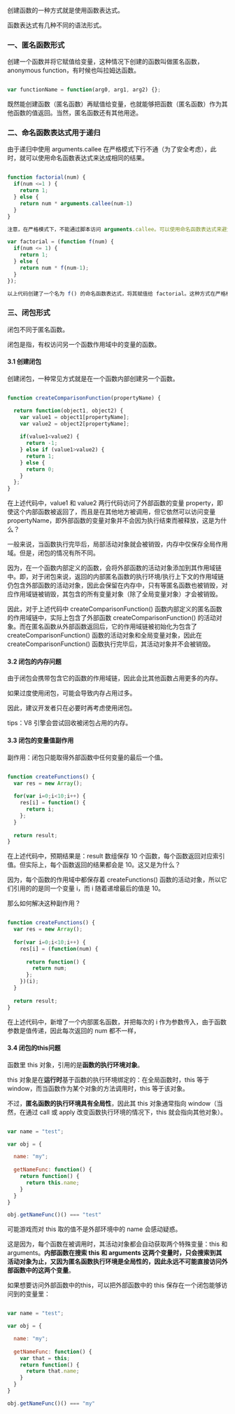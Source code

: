 
创建函数的一种方式就是使用函数表达式。

函数表达式有几种不同的语法形式。

### 一、匿名函数形式

创建一个函数并将它赋值给变量，这种情况下创建的函数叫做匿名函数，anonymous function，有时候也叫拉姆达函数。

```javascript

var functionName = function(arg0, arg1, arg2) {};

```

既然能创建函数（匿名函数）再赋值给变量，也就能够把函数（匿名函数）作为其他函数的值返回。当然，匿名函数还有其他用途。



### 二、命名函数表达式用于递归

由于递归中使用 arguments.callee 在严格模式下行不通（为了安全考虑），此时，就可以使用命名函数表达式来达成相同的结果。

```javascript

function factorial(num) {
  if(num <=1 ) {
    return 1;
  } else {
    return num * arguments.callee(num-1)
  }
}

注意，在严格模式下，不能通过脚本访问 arguments.callee。可以使用命名函数表达式来避免：

var factorial = (function f(num) {
  if(num <= 1) {
    return 1;
  } else {
    return num * f(num-1);
  }
});

以上代码创建了一个名为 f() 的命名函数表达式，将其赋值给 factorial。这种方式在严格模式和非严格模式下都行得通。

```



### 三、闭包形式

闭包不同于匿名函数。

闭包是指，有权访问另一个函数作用域中的变量的函数。


#### 3.1 创建闭包

创建闭包，一种常见方式就是在一个函数内部创建另一个函数。

```javascript

function createComparisonFunction(propertyName) {

  return function(object1, object2) {
    var value1 = object1[propertyName];
    var value2 = object2[propertyName];
    
    if(value1<value2) {
      return -1;
    } else if (value1>value2) {
      return 1;
    } else {
      return 0;
    }
  };
}

```

在上述代码中，value1 和 value2 两行代码访问了外部函数的变量 property，即使这个内部函数被返回了，而且是在其他地方被调用，但它依然可以访问变量 propertyName，即外部函数的变量对象并不会因为执行结束而被释放，这是为什么？

一般来说，当函数执行完毕后，局部活动对象就会被销毁，内存中仅保存全局作用域。但是，闭包的情况有所不同。

因为，在一个函数内部定义的函数，会将外部函数的活动对象添加到其作用域链中。即，对于闭包来说，返回的内部匿名函数的执行环境/执行上下文的作用域链仍包含外部函数的活动对象，因此会保留在内存中，只有等匿名函数也被销毁，对应作用域链被销毁，其包含的所有变量对象（除了全局变量对象）才会被销毁。

因此，对于上述代码中 createComparisonFunction() 函数内部定义的匿名函数的作用域链中，实际上包含了外部函数 createComparisonFunction() 的活动对象。而在匿名函数从外部函数返回后，它的作用域链被初始化为包含了 createComparisonFunction() 函数的活动对象和全局变量对象，因此在 createComparisonFunction() 函数执行完毕后，其活动对象并不会被销毁。



#### 3.2 闭包的内存问题

由于闭包会携带包含它的函数的作用域链，因此会比其他函数占用更多的内存。

如果过度使用闭包，可能会导致内存占用过多。

因此，建议开发者只在必要时再考虑使用闭包。

tips：V8 引擎会尝试回收被闭包占用的内存。


#### 3.3 闭包的变量值副作用

副作用：闭包只能取得外部函数中任何变量的最后一个值。

```javascript

function createFunctions() {
  var res = new Array();
  
  for(var i=0;i<10;i++) {
    res[i] = function() {
      return i;
    };
  }
  
  return result;
}

```

在上述代码中，预期结果是：result 数组保存 10 个函数，每个函数返回对应索引值。但实际上，每个函数返回的结果都会是 10。这又是为什么？

因为，每个函数的作用域中都保存着 createFunctions() 函数的活动对象，所以它们引用的的是同一个变量 i，而 i 随着递增最后的值是 10。

那么如何解决这种副作用？

```javascript

function createFunctions() {
  var res = new Array();
  
  for(var i=0;i<10;i++) {
    res[i] = (function(num) {
    
      return function() {
        return num;
      };
    })(i);
  }
  
  return result;
}

```

在上述代码中，新增了一个内部匿名函数，并把每次的 i 作为参数传入，由于函数参数是值传递，因此每次返回的 num 都不一样，


#### 3.4 闭包的this问题

函数里 this 对象，引用的是**函数的执行环境对象**。

this 对象是在**运行时**基于函数的执行环境绑定的：在全局函数时，this 等于 window，而当函数作为某个对象的方法调用时，this 等于该对象。

不过，**匿名函数的执行环境具有全局性**，因此其 this 对象通常指向 window（当然，在通过 call 或 apply 改变函数执行环境的情况下，this 就会指向其他对象）。

```javascript

var name = "test";

var obj = {

  name: "my";
  
  getNameFunc: function() {
    return function() {
      return this.name;
    }
  }
}

obj.getNameFunc()() === "test"

```

可能游戏而对 this 取的值不是外部环境中的 name 会感动疑惑。

这是因为，每个函数在被调用时，其活动对象都会自动获取两个特殊变量：this 和 arguments。**内部函数在搜索 this 和 arguments 这两个变量时，只会搜索到其活动对象为止，又因为匿名函数执行环境是全局性的，因此永远不可能直接访问外部函数中的这两个变量**。

如果想要访问外部函数中的this，可以把外部函数中的 this 保存在一个闭包能够访问到的变量里：

```javascript

var name = "test";

var obj = {

  name: "my";
  
  getNameFunc: function() {
    var that = this;
    return function() {
      return that.name;
    }
  }
}

obj.getNameFunc()() === "my"

```



